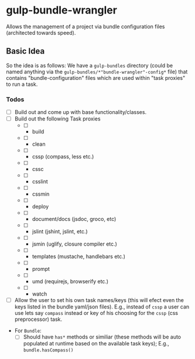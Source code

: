 gulp-bundle-wrangler
====================

Allows the management of a project via bundle configuration files (architected towards speed).

## Basic Idea
So the idea is as follows:
  We have a `gulp-bundles` directory (could be named anything via the `gulp-bundles/*"bundle-wrangler"-config*` file)
that contains "bundle-configuration" files which are used within "task proxies" to run a task.

### Todos

- [ ] Build out and come up with base functionality/classes.
- [ ] Build out the following Task proxies
	- [ ] - build
	- [ ] - clean
	- [ ] - cssp (compass, less etc.)
	- [ ] - cssc
	- [ ] - csslint
	- [ ] - cssmin
	- [ ] - deploy
	- [ ] - document/docs (jsdoc, groco, etc)
	- [ ] - jslint (jshint, jslint, etc.)
	- [ ] - jsmin (uglify, closure compiler etc.)
	- [ ] - templates (mustache, handlebars etc.)
	- [ ] - prompt 
	- [ ] - umd (requirejs, browserify etc.)
	- [ ] - watch
- [ ] Allow the user to set his own task names/keys (this will efect even the
 keys listed in the bundle yaml/json files).  E.g., instead of `cssp` a user can
  use lets say `compass` instead or key of his choosing for the `cssp` (css preprocessor) task.
- For `Bundle`:
	- [ ] Should have `has*` methods or similiar (these methods will be auto 
	populated at runtime based on the available task keys);  E.g., `bundle.hasCompass()`
